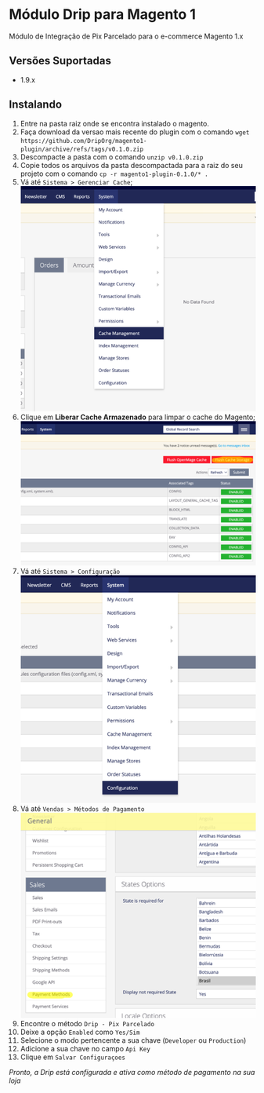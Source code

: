 # Módulo Drip para Magento 1
Módulo de Integração de Pix Parcelado para o e-commerce Magento 1.x


## Versões Suportadas
- 1.9.x


## Instalando
1. Entre na pasta raiz onde se encontra instalado o magento.
2. Faça download da versao mais recente do plugin com o comando `wget https://github.com/DripOrg/magento1-plugin/archive/refs/tags/v0.1.0.zip`
3. Descompacte a pasta com o comando `unzip v0.1.0.zip`
4. Copie todos os arquivos da pasta descompactada para a raiz do seu projeto com o comando `cp -r magento1-plugin-0.1.0/* .`
5. Vá até `Sistema > Gerenciar Cache`;
![img.png](img/cache-management.png)
6. Clique em **Liberar Cache Armazenado** para limpar o cache do Magento;
![img.png](img/flush-cache.png)
7. Vá até `Sistema > Configuração`
![img_1.png](img/system-config.png)
8. Vá até `Vendas > Métodos de Pagamento`
![img_2.png](img/system-payment-method.png)
9. Encontre o método `Drip - Pix Parcelado`
10. Deixe a opção `Enabled` como `Yes/Sim`
11. Selecione o modo pertencente a sua chave (`Developer` ou `Production`)
12. Adicione a sua chave no campo `Api Key`
13. Clique em `Salvar Configuraçoes`

*Pronto, a Drip está configurada e ativa como método de pagamento na sua loja*
